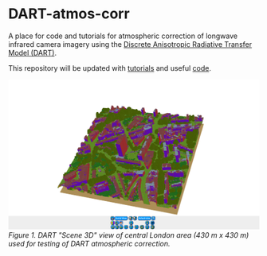 # DART-atmos-corr
A place for code and tutorials for atmospheric correction of longwave infrared camera imagery using the [Discrete Anisotropic Radiative Transfer Model (DART)](http://www.cesbio.ups-tlse.fr/us/dart.html).

This repository will be updated with [tutorials](tutorials) and useful [code](code).

![DARTscene3D_London_Islington](readme/DARTscene3D_London_Islington.PNG)
*Figure 1. DART "Scene 3D" view of central London area (430 m x 430 m) used for testing of DART atmospheric correction.*


